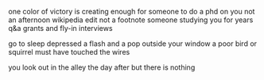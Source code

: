 one color of victory is creating enough for someone to do a phd on you
not an afternoon wikipedia edit
not a footnote
someone studying you for years
q&a
grants and fly-in interviews

go to sleep depressed
a flash and a pop outside your window
a poor bird or squirrel
must have touched the wires

you look out in the alley the day after
but there is nothing
